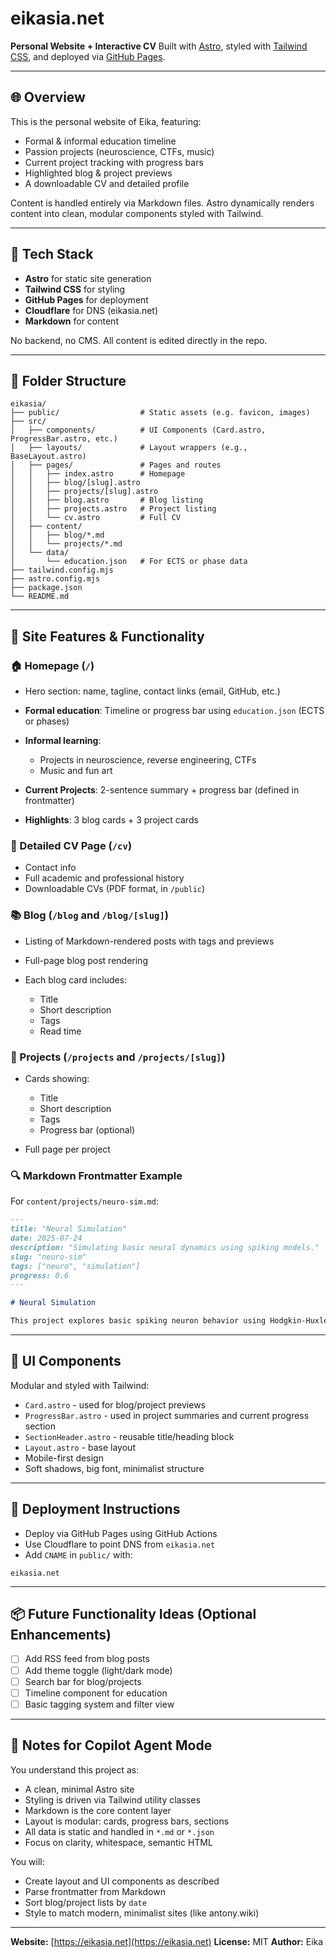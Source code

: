 # eikasia.net

**Personal Website + Interactive CV**
Built with [Astro](https://astro.build), styled with [Tailwind CSS](https://tailwindcss.com), and deployed via [GitHub Pages](https://pages.github.com).

---

## 🌐 Overview

This is the personal website of Eika, featuring:

-   Formal & informal education timeline
-   Passion projects (neuroscience, CTFs, music)
-   Current project tracking with progress bars
-   Highlighted blog & project previews
-   A downloadable CV and detailed profile

Content is handled entirely via Markdown files. Astro dynamically renders content into clean, modular components styled with Tailwind.

---

## 🔧 Tech Stack

-   **Astro** for static site generation
-   **Tailwind CSS** for styling
-   **GitHub Pages** for deployment
-   **Cloudflare** for DNS (eikasia.net)
-   **Markdown** for content

No backend, no CMS. All content is edited directly in the repo.

---

## 📁 Folder Structure

```
eikasia/
├── public/                  # Static assets (e.g. favicon, images)
├── src/
│   ├── components/          # UI Components (Card.astro, ProgressBar.astro, etc.)
│   ├── layouts/             # Layout wrappers (e.g., BaseLayout.astro)
│   ├── pages/               # Pages and routes
│   │   ├── index.astro      # Homepage
│   │   ├── blog/[slug].astro
│   │   ├── projects/[slug].astro
│   │   ├── blog.astro       # Blog listing
│   │   ├── projects.astro   # Project listing
│   │   └── cv.astro         # Full CV
│   ├── content/
│   │   ├── blog/*.md
│   │   └── projects/*.md
│   └── data/
│       └── education.json   # For ECTS or phase data
├── tailwind.config.mjs
├── astro.config.mjs
├── package.json
└── README.md
```

---

## 📌 Site Features & Functionality

### 🏠 Homepage (`/`)

-   Hero section: name, tagline, contact links (email, GitHub, etc.)
-   **Formal education**: Timeline or progress bar using `education.json` (ECTS or phases)
-   **Informal learning**:

    -   Projects in neuroscience, reverse engineering, CTFs
    -   Music and fun art

-   **Current Projects**: 2-sentence summary + progress bar (defined in frontmatter)
-   **Highlights**: 3 blog cards + 3 project cards

### 📄 Detailed CV Page (`/cv`)

-   Contact info
-   Full academic and professional history
-   Downloadable CVs (PDF format, in `/public`)

### 📚 Blog (`/blog` and `/blog/[slug]`)

-   Listing of Markdown-rendered posts with tags and previews
-   Full-page blog post rendering
-   Each blog card includes:

    -   Title
    -   Short description
    -   Tags
    -   Read time

### 🧪 Projects (`/projects` and `/projects/[slug]`)

-   Cards showing:

    -   Title
    -   Short description
    -   Tags
    -   Progress bar (optional)

-   Full page per project

### 🔍 Markdown Frontmatter Example

For `content/projects/neuro-sim.md`:

```md
---
title: "Neural Simulation"
date: 2025-07-24
description: "Simulating basic neural dynamics using spiking models."
slug: "neuro-sim"
tags: ["neuro", "simulation"]
progress: 0.6
---

# Neural Simulation

This project explores basic spiking neuron behavior using Hodgkin-Huxley models...
```

---

## 🧩 UI Components

Modular and styled with Tailwind:

-   `Card.astro` - used for blog/project previews
-   `ProgressBar.astro` - used in project summaries and current progress section
-   `SectionHeader.astro` - reusable title/heading block
-   `Layout.astro` - base layout
-   Mobile-first design
-   Soft shadows, big font, minimalist structure

---

## 🚀 Deployment Instructions

-   Deploy via GitHub Pages using GitHub Actions
-   Use Cloudflare to point DNS from `eikasia.net`
-   Add `CNAME` in `public/` with:

```
eikasia.net
```

---

## 📦 Future Functionality Ideas (Optional Enhancements)

-   [ ] Add RSS feed from blog posts
-   [ ] Add theme toggle (light/dark mode)
-   [ ] Search bar for blog/projects
-   [ ] Timeline component for education
-   [ ] Basic tagging system and filter view

---

## 🧠 Notes for Copilot Agent Mode

You understand this project as:

-   A clean, minimal Astro site
-   Styling is driven via Tailwind utility classes
-   Markdown is the core content layer
-   Layout is modular: cards, progress bars, sections
-   All data is static and handled in `*.md` or `*.json`
-   Focus on clarity, whitespace, semantic HTML

You will:

-   Create layout and UI components as described
-   Parse frontmatter from Markdown
-   Sort blog/project lists by `date`
-   Style to match modern, minimalist sites (like antony.wiki)

---

**Website:** [https://eikasia.net](https://eikasia.net)
**License:** MIT
**Author:** Eika
